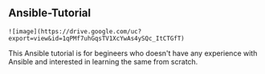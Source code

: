 ## Ansible-Tutorial

```
![image](https://drive.google.com/uc?export=view&id=1qPMf7uhGqsTV1XcYwAs4ySQc_ItCTGfT)
```

This Ansible tutorial is for begineers who doesn't have any experience with Ansible and interested in learning the same from scratch.
